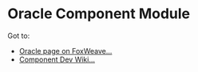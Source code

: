 # Oracle Component Module
Got to:

* [Oracle page on FoxWeave...](http://www.foxweave.com/apps-and-dbs/oracle/)
* [Component Dev Wiki...](https://github.com/FoxWeave/components/wiki/FoxWeave%20Component%20Dev%20Wiki)
